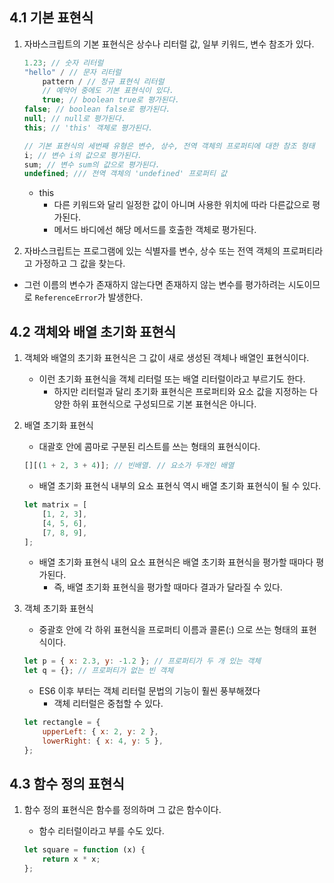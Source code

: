 ## 4.1 기본 표현식

1. 자바스크립트의 기본 표현식은 상수나 리터럴 값, 일부 키워드, 변수 참조가 있다.

    ```jsx
    1.23; // 숫자 리터럴
    "hello" / // 문자 리터럴
        pattern / // 정규 표현식 리터럴
        // 예약어 중에도 기본 표현식이 있다.
        true; // boolean true로 평가된다.
    false; // boolean false로 평가된다.
    null; // null로 평가된다.
    this; // 'this' 객체로 평가된다.

    // 기본 표현식의 세번째 유형은 변수, 상수, 전역 객체의 프로퍼티에 대한 참조 형태
    i; // 변수 i의 값으로 평가된다.
    sum; // 변수 sum의 값으로 평가된다.
    undefined; /// 전역 객체의 'undefined' 프로퍼티 값
    ```

    - this
        - 다른 키워드와 달리 일정한 값이 아니며 사용한 위치에 따라 다른값으로 평가된다.
        - 메서드 바디에선 해당 메서드를 호출한 객체로 평가된다.

2. 자바스크립트는 프로그램에 있는 식별자를 변수, 상수 또는 전역 객체의 프로퍼티라고 가정하고 그 값을 찾는다.

-   그런 이름의 변수가 존재하지 않는다면 존재하지 않는 변수를 평가하려는 시도이므로 `ReferenceError`가 발생한다.

## 4.2 객체와 배열 초기화 표현식

1. 객체와 배열의 초기화 표현식은 그 값이 새로 생성된 객체나 배열인 표현식이다.

    - 이런 초기화 표현식을 객체 리터럴 또는 배열 리터럴이라고 부르기도 한다.
        - 하지만 리터럴과 달리 초기화 표현식은 프로퍼티와 요소 값을 지정하는 다양한 하위 표현식으로 구성되므로 기본 표현식은 아니다.

1. 배열 초기화 표현식

    - 대괄호 안에 콤마로 구분된 리스트를 쓰는 형태의 표현식이다.

    ```jsx
    [][(1 + 2, 3 + 4)]; // 빈배열. // 요소가 두개인 배열
    ```

    - 배열 초기화 표현식 내부의 요소 표현식 역시 배열 초기화 표현식이 될 수 있다.

    ```jsx
    let matrix = [
        [1, 2, 3],
        [4, 5, 6],
        [7, 8, 9],
    ];
    ```

    - 배열 초기화 표현식 내의 요소 표현식은 배열 초기화 표현식을 평가할 때마다 평가된다.
        - 즉, 배열 초기화 표현식을 평가할 때마다 결과가 달라질 수 있다.

1. 객체 초기화 표현식

    - 중괄호 안에 각 하위 표현식을 프로퍼티 이름과 콜론(:) 으로 쓰는 형태의 표현식이다.

    ```jsx
    let p = { x: 2.3, y: -1.2 }; // 프로퍼티가 두 개 있는 객체
    let q = {}; // 프로퍼티가 없는 빈 객체
    ```

    - ES6 이후 부터는 객체 리터럴 문법의 기능이 훨씬 풍부해졌다
        - 객체 리터럴은 중첩할 수 있다.

    ```jsx
    let rectangle = {
        upperLeft: { x: 2, y: 2 },
        lowerRight: { x: 4, y: 5 },
    };
    ```

## 4.3 함수 정의 표현식

1. 함수 정의 표현식은 함수를 정의하며 그 값은 함수이다.

    - 함수 리터럴이라고 부를 수도 있다.

    ```jsx
    let square = function (x) {
        return x * x;
    };
    ```
